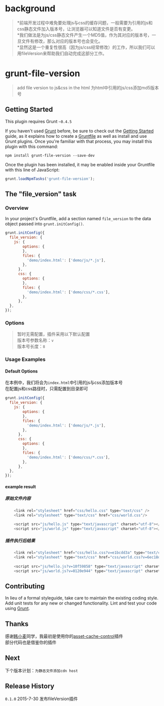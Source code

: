 # background 
> *前端开发过程中难免要处理js与css的缓存问题，一般需要为引用的js和css静态文件加入版本号，让浏览器可以知道文件是否有变更。<br/>
> *我们做法是为js/css静态文件产生一个MD5值，作为其对应的版本号，一旦文件有修改，那么对应的版本号也会变化。<br/>
> *显然这是一个重复性很高（因为js/css经常修改）的工作，所以我们可以用fileVersion来帮助我们自动完成这部分工作。<br/>

# grunt-file-version

> add file version to js&css in the html
> 为html中引用的js/css添加md5版本号

## Getting Started
This plugin requires Grunt `~0.4.5`

If you haven't used [Grunt](http://gruntjs.com/) before, be sure to check out the [Getting Started](http://gruntjs.com/getting-started) guide, as it explains how to create a [Gruntfile](http://gruntjs.com/sample-gruntfile) as well as install and use Grunt plugins. Once you're familiar with that process, you may install this plugin with this command:

```shell
npm install grunt-file-version --save-dev
```

Once the plugin has been installed, it may be enabled inside your Gruntfile with this line of JavaScript:

```js
grunt.loadNpmTasks('grunt-file-version');
```

## The "file_version" task

### Overview
In your project's Gruntfile, add a section named `file_version` to the data object passed into `grunt.initConfig()`.

```js
grunt.initConfig({
  file_version: {
    js: {
        options: {
        },
        files: {
          'demo/index.html': ['demo/js/*.js'],
        },
      },
	  css: {
	    options: {
	    },
	    files: {
	      'demo/index.html': ['demo/css/*.css'],
	    },
	  },
  },
});
```

### Options
> 暂时无需配置，插件采用以下默认配置<br/>
> 版本号参数名称：`v`<br/>
> 版本号长度：`8`<br/>

### Usage Examples

#### Default Options
在本例中，我们将会为`index.html`中引用的js与css添加版本号<br/>
在配置js和css路径时，只需配置到目录即可

```js
grunt.initConfig({
  file_version: {
    js: {
        options: {
        },
        files: {
          'demo/index.html': ['demo/js/*.js'],
        },
      },
	  css: {
	    options: {
	    },
	    files: {
	      'demo/index.html': ['demo/css/*.css'],
	    },
	  },
  },
});
```

#### example result
##### 原始文件内容
```js
	<link rel="stylesheet" href="css/hello.css" type="text/css" />
	<link rel="stylesheet" type="text/css" href="css/world.css"/>
	
	<script src="js/hello.js" type="text/javascript" charset="utf-8"></script>
	<script src="js/world.js" type="text/javascript" charset="utf-8"></script>
```	

##### 插件执行后结果
```js
	<link rel="stylesheet" href="css/hello.css?v=e1bcdd3a" type="text/css" />
	<link rel="stylesheet" type="text/css" href="css/world.css?v=6ec18d77"/>
	
	<script src="js/hello.js?v=10f59858" type="text/javascript" charset="utf-8"></script>
	<script src="js/world.js?v=0120e944" type="text/javascript" charset="utf-8"></script>
```	


## Contributing
In lieu of a formal styleguide, take care to maintain the existing coding style. Add unit tests for any new or changed functionality. Lint and test your code using [Grunt](http://gruntjs.com/).

## Thanks
感谢[韩小麦](https://github.com/jessiehan)同学，我最初是使用你的[asset-cache-control](https://github.com/jessiehan/asset-cache-control)插件<br/>
部分代码也是借鉴你的插件

## Next
下个版本计划：`为静态文件添加cdn host`

## Release History
`0.1.0`	2015-7-30	发布fileVersion插件

